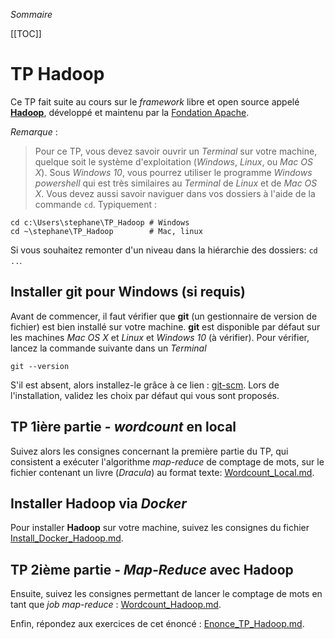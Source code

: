*Sommaire*

[[TOC]]

# TP Hadoop

Ce TP fait suite au cours sur le _framework_ libre et open source appelé [__Hadoop__](https://Hadoop.apache.org), développé et maintenu par la [Fondation Apache](https://www.apache.org).

*Remarque* :
> Pour ce TP, vous devez savoir ouvrir un _Terminal_ sur votre machine, quelque soit le système d'exploitation (_Windows_, _Linux_, ou _Mac OS X_). Sous _Windows 10_, vous pourrez utiliser le programme _Windows powershell_ qui est très similaires au _Terminal_ de _Linux_ et de _Mac OS X_. 
Vous devez aussi savoir naviguer dans vos dossiers à l'aide de la commande ```cd```. Typiquement :
```shell
cd c:\Users\stephane\TP_Hadoop # Windows
cd ~\stephane\TP_Hadoop        # Mac, linux
```
Si vous souhaitez remonter d'un niveau dans la hiérarchie des dossiers: ```cd ..```.


## Installer **git** pour Windows (si requis)

Avant de commencer, il faut vérifier que **git** (un gestionnaire de version de fichier) est bien installé sur votre machine. **git** est disponible par défaut sur les machines *Mac OS X* et *Linux* et *Windows 10* (à vérifier). Pour vérifier, lancez la commande suivante dans un _Terminal_
```shell
git --version
```
S'il est absent, alors installez-le grâce à ce lien : [git-scm](https://git-scm.com/download/win). Lors de l'installation, validez les choix par défaut qui vous sont proposés.


## TP 1ière partie - _wordcount_ en local

Suivez alors les consignes concernant la première partie du TP, qui consistent a exécuter l'algorithme _map-reduce_ de comptage de mots, sur le fichier contenant un livre (_Dracula_) au format texte: [Wordcount_Local.md](./Wordcount_Local.md).

## Installer **Hadoop** via *Docker*

Pour installer **Hadoop** sur votre machine, suivez les consignes du fichier [Install_Docker_Hadoop.md](./Install_Docker_Hadoop.md).

## TP 2ième partie - _Map-Reduce_ avec Hadoop

Ensuite, suivez les consignes permettant de lancer le comptage de mots en tant que _job map-reduce_ : [Wordcount_Hadoop.md](./Wordcount_Hadoop.md).

Enfin, répondez aux exercices de cet énoncé : [Enonce_TP_Hadoop.md](./Enonce_TP_Hadoop.md).

